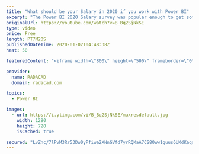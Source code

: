 ```yaml
---
title: "What should be your Salary in 2020 if you work with Power BI"
excerpt: "The Power BI 2020 Salary survey was popular enough to get some interesting results. In this post, I am sharing the result of that survey (which is filled by the public) as a Power BI report. The report gives you an overall idea of how much the minimum, maximum, and average salary should be based on geo-location"
originalUrl: https://youtube.com/watch?v=B_Bq2SjNkSE
type: video
price: Free
length: PT7M20S
publishedDateTime: 2020-01-02T04:48:38Z
heat: 50

featuredContent: "<iframe width=\"800\" height=\"500\" frameborder=\"0\" src=\"https://www.youtube.com/embed/B_Bq2SjNkSE\" allow=\"accelerometer; autoplay; encrypted-media; gyroscope; picture-in-picture\" allowfullscreen></iframe>"

provider:
  name: RADACAD
  domain: radacad.com

topics:
  - Power BI

images:
  - url: https://i.ytimg.com/vi/B_Bq2SjNkSE/maxresdefault.jpg
    width: 1280
    height: 720
    isCached: true

secured: "LvZnc/7lPvM3Rr53Dw0yPfiwa2XNnGVfd7yrRQKaA7CS80ww1guus6UKdKaqad3PsxxxujzQzZToOoNkMxLWTlyxY2tR0ux1Bs1oQ0aoQBS0YAUXqBWIapYFeytacVLyagVsXtXxKI4OGrfTSORN3WDQIEJUAfdpGuFbaz8d1g8cjFFRsIg2iQzrFbcDNC2Zs74vWHh5IroVnmBJGrF5ys32+LrR6w/ahHqcoVO+N6drL1Nzs+3+gAUuLmTGUOuhR9JPrCUUQva2AiZOELNNylLkPpW4Z+qSVh14gdZAkJV5B4tZpKWD7p3yAIRR/qiU2N3BtfqOKQ4y+1g0yJh9JtPkyn2Qu+/lBMpfiF3wsPn9LOblRBth2D8JWzoPWp24aAI+gWmHsxvNmTGzfh2Er9EtQM5gjyD1NY4IES/gqZU=;lMCVWd5LByt2qwbaGLgUgA=="
---
```


